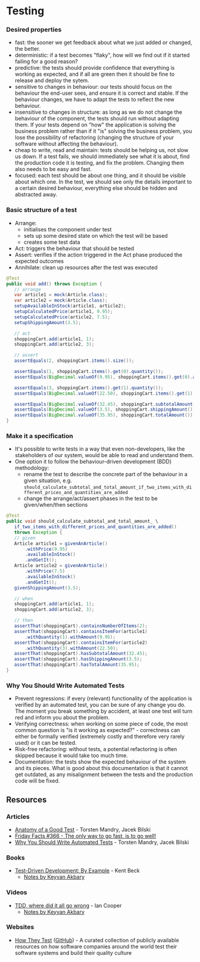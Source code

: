 # Testing

### Desired properties

* fast: the sooner we get feedback about what we just added or changed, the better.
* deterministic: if a test becomes "flaky", how will we find out if it started failing for a good reason?
* predictive: the tests should provide confidence that everything is working as expected, and if all are green then it should be fine to release and deploy the sytem.
* sensitive to changes in behaviour: our tests should focus on the behaviour the end-user sees, and ensure it is correct and stable. If the behaviour changes, we have to adapt the tests to reflect the new behaviour.
* insensitive to changes in structure: as long as we do not change the behaviour of the component, the tests should run without adapting them. If your tests depend on "how" the application is solving the business problem rather than if it "is" solving the business problem, you lose the possibility of refactoring (changing the structure of your software without affecting the behaviour).
* cheap to write, read and maintain: tests should be helping us, not slow us down. If a test fails, we should immediately see what it is about, find the production code it is testing, and fix the problem. Changing them also needs to be easy and fast.
* focused: each test should be about one thing, and it should be visible about which one. In the test, we should see only the details important to a certain desired behaviour, everything else should be hidden and abstracted away.

### Basic structure of a test

* Arrange:
  * initialises the component under test
  * sets up some desired state on which the test will be based
  * creates some test data
* Act: triggers the behaviour that should be tested
* Assert: verifies if the action triggered in the Act phase produced the expected outcomes
* Annihilate: clean up resources after the test was executed

```java
@Test
public void add() throws Exception {
   // arrange
   var article1 = mock(Article.class);
   var article2 = mock(Article.class);
   setupAvailableInStock(article1, article2);
   setupCalculatedPrice(article1, 9.95);
   setupCalculatedPrice(article2, 7.5);
   setupShippingAmount(3.5);

   // act
   shoppingCart.add(article1, 1);
   shoppingCart.add(article2, 3);

   // assert
   assertEquals(2, shoppingCart.items().size());

   assertEquals(1, shoppingCart.items().get(0).quantity());
   assertEquals(BigDecimal.valueOf(9.95), shoppingCart.items().get(0).amount());

   assertEquals(3, shoppingCart.items().get(1).quantity());
   assertEquals(BigDecimal.valueOf(22.50), shoppingCart.items().get(1).amount());

   assertEquals(BigDecimal.valueOf(32.45), shoppingCart.subtotalAmount());
   assertEquals(BigDecimal.valueOf(3.5), shoppingCart.shippingAmount());
   assertEquals(BigDecimal.valueOf(35.95), shoppingCart.totalAmount());
}
```

### Make it a specification

* It's possible to write tests in a way that even non-developers, like the stakeholders of our system, would be able to read and understand them.
* One option it to follow the behaviour-driven development (BDD) methodology:
  * rename the test to describe the concrete part of the behaviour in a given situation, e.g. `should_calculate_subtotal_and_total_amount_if_two_items_with_different_prices_and_quantities_are_added`
  * change the arrange/act/assert phases in the test to be given/when/then sections

```java
@Test
public void should_calculate_subtotal_and_total_amount_ \ 
   if_two_items_with_different_prices_and_quantities_are_added() 
   throws Exception {
   // given
   Article article1 = givenAnArticle()
       .withPrice(9.95)
       .availableInStock()
       .andGetIt();
   Article article2 = givenAnArticle()
       .withPrice(7.5)
       .availableInStock()
       .andGetIt();
   givenShippingAmount(3.5);

   // when
   shoppingCart.add(article1, 1);
   shoppingCart.add(article2, 3);

   // then
   assertThat(shoppingCart).containsNumberOfItems(2);
   assertThat(shoppingCart).containsItemFor(article1)
       .withQuantity(1).withAmount(9.95);
   assertThat(shoppingCart).containsItemFor(article2)
       .withQuantity(3).withAmount(22.50);
   assertThat(shoppingCart).hasSubtotalAmount(32.45);
   assertThat(shoppingCart).hasShippingAmount(3.5);
   assertThat(shoppingCart).hasTotalAmount(35.95);
}
```

### Why You Should Write Automated Tests

* Prevent regressions: if every (relevant) functionality of the application is verified by an automated test, you can be sure of any change you do. The moment you break something by accident, at least one test will turn red and inform you about the problem.
* Verifying correctness: when working on some piece of code, the most common question is "is it working as expected?" - correctness can either be formally verified (extremely costly and therefore very rarely used) or it can be tested.
* Risk-free refactoring: without tests, a potential refactoring is often skipped because it would take too much time.
* Documentation: the tests show the expected behaviour of the system and its pieces. What is good about this documentation is that it cannot get outdated, as any misalignment between the tests and the production code will be fixed.

## Resources

### Articles

* [Anatomy of a Good Test](https://www.innoq.com/en/blog/anatomy-of-a-good-test/) - Torsten Mandry, Jacek Bilski
* [Friday Facts #366 - The only way to go fast, is to go well!](https://www.factorio.com/blog/post/fff-366)
* [Why You Should Write Automated Tests](https://www.innoq.com/en/blog/why-you-should-write-automated-tests/) - Torsten Mandry, Jacek Bilski

### Books

* [Test-Driven Development: By Example](https://smile.amazon.co.uk/dp/0321146530) - Kent Beck
  * [Notes by Keyvan Akbary](https://keyvanakbary.github.io/learning-notes/books/test-driven-development/)

### Videos

* [TDD, where did it all go wrong](https://vimeo.com/68375232) - Ian Cooper
  * [Notes by Keyvan Akbary](https://keyvanakbary.github.io/learning-notes/talks/tdd-where-did-it-all-go-wrong/)

### Websites

* [How They Test](https://abhivaikar.github.io/howtheytest/#/) ([GitHub](https://github.com/abhivaikar/howtheytest)) - A curated collection of publicly available resources on how software companies around the world test their software systems and build their quality culture
